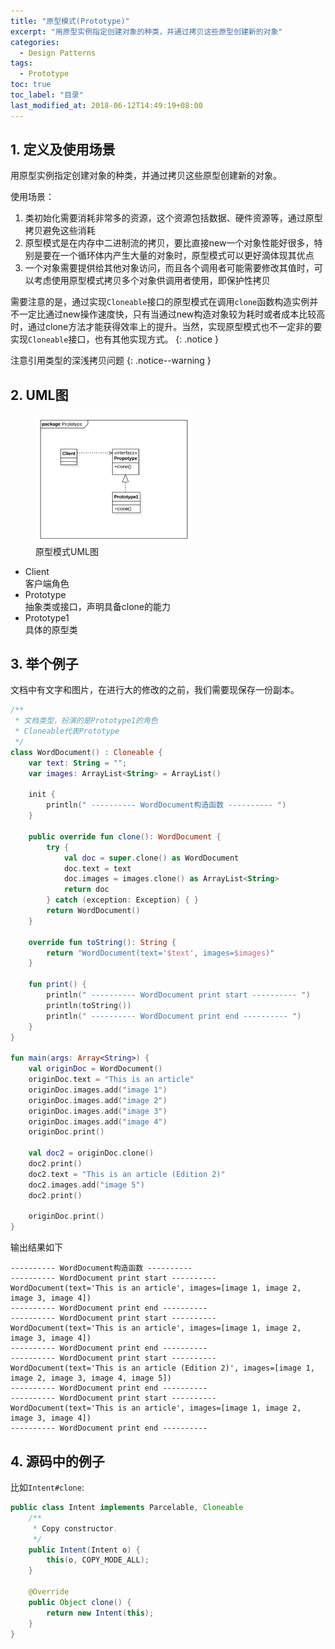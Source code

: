 ```yaml
---
title: "原型模式(Prototype)"
excerpt: "用原型实例指定创建对象的种类，并通过拷贝这些原型创建新的对象"
categories:
  - Design Patterns
tags:
  - Prototype
toc: true
toc_label: "目录"
last_modified_at: 2018-06-12T14:49:19+08:00
---
```


## 1. 定义及使用场景
用原型实例指定创建对象的种类，并通过拷贝这些原型创建新的对象。

使用场景：
1. 类初始化需要消耗非常多的资源，这个资源包括数据、硬件资源等，通过原型拷贝避免这些消耗
2. 原型模式是在内存中二进制流的拷贝，要比直接new一个对象性能好很多，特别是要在一个循环体内产生大量的对象时，原型模式可以更好滴体现其优点
3. 一个对象需要提供给其他对象访问，而且各个调用者可能需要修改其值时，可以考虑使用原型模式拷贝多个对象供调用者使用，即保护性拷贝

需要注意的是，通过实现`Cloneable`接口的原型模式在调用`clone`函数构造实例并不一定比通过new操作速度快，只有当通过new构造对象较为耗时或者成本比较高时，通过clone方法才能获得效率上的提升。当然，实现原型模式也不一定非的要实现`Cloneable`接口，也有其他实现方式。
{: .notice }

注意引用类型的深浅拷贝问题
{: .notice--warning }

## 2. UML图

<figure style="width: 50%" class="align-center">
    <img src="/assets/images/design-pattern/prototype.png">
    <figcaption>原型模式UML图</figcaption>
</figure>

- Client  
  客户端角色
- Prototype  
  抽象类或接口，声明具备clone的能力
- Prototype1  
  具体的原型类

## 3. 举个例子
文档中有文字和图片，在进行大的修改的之前，我们需要现保存一份副本。

```kotlin
/**
 * 文档类型，扮演的是Prototype1的角色
 * Cloneable代表Prototype
 */
class WordDocument() : Cloneable {
    var text: String = "";
    var images: ArrayList<String> = ArrayList()

    init {
        println(" ---------- WordDocument构造函数 ---------- ")
    }

    public override fun clone(): WordDocument {
        try {
            val doc = super.clone() as WordDocument
            doc.text = text
            doc.images = images.clone() as ArrayList<String>
            return doc
        } catch (exception: Exception) { }
        return WordDocument()
    }

    override fun toString(): String {
        return "WordDocument(text='$text', images=$images)"
    }

    fun print() {
        println(" ---------- WordDocument print start ---------- ")
        println(toString())
        println(" ---------- WordDocument print end ---------- ")
    }
}

fun main(args: Array<String>) {
    val originDoc = WordDocument()
    originDoc.text = "This is an article"
    originDoc.images.add("image 1")
    originDoc.images.add("image 2")
    originDoc.images.add("image 3")
    originDoc.images.add("image 4")
    originDoc.print()

    val doc2 = originDoc.clone()
    doc2.print()
    doc2.text = "This is an article (Edition 2)"
    doc2.images.add("image 5")
    doc2.print()

    originDoc.print()
}
```

输出结果如下
```text
---------- WordDocument构造函数 ----------
---------- WordDocument print start ----------
WordDocument(text='This is an article', images=[image 1, image 2, image 3, image 4])
---------- WordDocument print end ----------
---------- WordDocument print start ----------
WordDocument(text='This is an article', images=[image 1, image 2, image 3, image 4])
---------- WordDocument print end ----------
---------- WordDocument print start ----------
WordDocument(text='This is an article (Edition 2)', images=[image 1, image 2, image 3, image 4, image 5])
---------- WordDocument print end ----------
---------- WordDocument print start ----------
WordDocument(text='This is an article', images=[image 1, image 2, image 3, image 4])
---------- WordDocument print end ----------
```

## 4. 源码中的例子

比如`Intent#clone`:

```java
public class Intent implements Parcelable, Cloneable
    /**
     * Copy constructor.
     */
    public Intent(Intent o) {
        this(o, COPY_MODE_ALL);
    }

    @Override
    public Object clone() {
        return new Intent(this);
    }
}
```